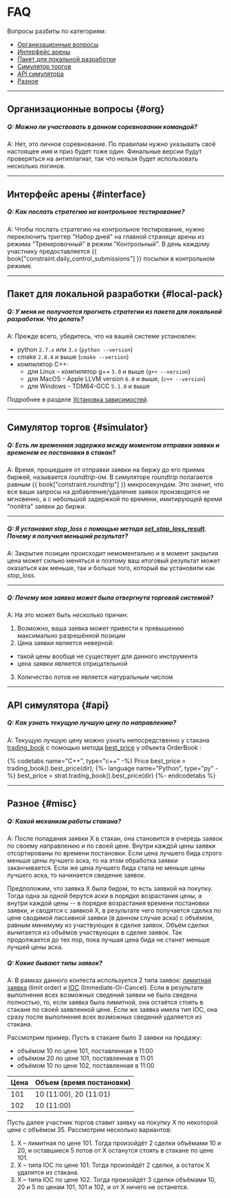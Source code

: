 # FAQ

Вопросы разбиты по категориям:

- [Организационные вопросы](#org)
- [Интерфейс арены](#interface)
- [Пакет для локальной разработки](#local-pack)
- [Симулятор торгов](#simulator)
- [API симулятора](#api)
- [Разное](#misc)

---

## Организационные вопросы {#org}

<!-- TODO(asalikhov): it may change in the future -->
##### Q: Можно ли участвовать в данном соревновании командой?

A: Нет, это личное соревнование.
По правилам нужно указывать своё настоящее имя и приз будет тоже один.
Финальные версии будут проверяться на антиплагиат, так что нельзя будет использовать несколько логинов.

---

## Интерфейс арены {#interface}

##### Q: Как послать стратегию на контрольное тестирование?

A: Чтобы послать стратегию на контрольное тестирование, нужно переключить триггер "Набор дней" на главной странице арены из режима "Тренировочный" в режим "Контрольный".
В день каждому участнику предоставляется {{ book["constraint.daily_control_submissions"] }} посылки в контрольном режиме.

---

## Пакет для локальной разработки {#local-pack}

##### Q: У меня не получается прогнать стратегии из пакета для локальной разработки. Что делать?

A: Прежде всего, убедитесь, что на вашей системе установлен:

- python `2.7.x` или `3.x` (`python --version`)
- cmake `2.8.4` и выше (`cmake --version`)
- компилятор C++:
  - для Linux – компилятор g++ `5.0` и выше (`g++ --version`)
  - для MacOS – Apple LLVM version `6.0` и выше, (`c++ --version`)
  - для Windows - TDM64-GCC `5.1.0` и выше

Подробнее в разделе [Установка зависимостей](/local-pack/requirements.md).

---

## Симулятор торгов {#simulator}

##### Q: Есть ли временная задержка между моментом отправки заявки и временем ее постановки в стакан?

A: Время, прошедшее от отправки заявки на биржу до его приема биржей, называется *roundtrip*-ом.
В симуляторе *roundtrip* полагается равным {{ book["constraint.roundtrip"] }} микросекундам.
Это значит, что все ваши запросы на добавление/удаление заявок производятся не мгновенно, а с небольшой задержкой по времени, имитирующей время "полёта" заявки до биржи.

---

##### Q: Я установил *stop_loss* c помощью метода [set_stop_loss_result](api/ParticipantStrategy.md#set_stop_loss_result). Почему я получил меньший результат?

A: Закрытие позиции происходит немоментально и в момент закрытия цена может сильно меняться и поэтому ваш итоговый результат может оказаться как меньше, так и больше того, который вы установили как *stop_loss*.

---

##### Q: Почему моя заявка может была отвергнута торговой системой?

A: На это может быть несколько причин:

1. Возможно, ваша заявка может привести к превышению максимально разрешённой позиции
2. Цена заявки является неверной:
  - такой цены вообще не существует для данного инструмента
  - цена заявки является отрицательной
3. Количество лотов не является натуральным числом

---

## API симулятора {#api}

##### Q: Как узнать текущую лучшую цену по направлению?

A: Текущую лучшую цену можно узнать непосредственно у стакана [trading_book](api/ParticipantStrategy.md#trading_book) c помощью метода [best_price](api/OrderBook.md#best_price) у объекта OrderBook :

{% codetabs name="C++", type="c++" -%}
Price best_price = trading_book().best_price(dir);
{%- language name="Python", type="py" -%}
best_price = strat.trading_book().best_price(dir)
{%- endcodetabs %}

---

## Разное {#misc}

##### Q: Какой механизм работы стакана?

A: После попадания заявки X в стакан, она становится в очередь заявок по своему направлению и по своей цене.
Внутри каждой цены заявки отсортированы по времени постановки.
Если цена лучшего бида строго меньше цены лучшего аска, то на этом обработка заявки заканчивается.
Если же цена лучшего бида стала не меньше цены лучшего аска, то начинается сведение заявок.

Предположим, что заявка X была бидом, то есть заявкой на покупку.
Тогда одна за одной берутся аски в порядке возрастания цены, а внутри каждой цены -- в порядке возрастания времени постановки заявки, и сводятся с заявкой X, в результате чего получается сделка по цене сводимой пассивной заявки (в данном случае аска) c объёмом, равным минимуму из участвующих в сделке заявок.
Объём сделки вычитается из объёмов участвующих в сделке заявок.
Так продолжается до тех пор, пока лучшая цена бида не станет меньше лучшей цены аска.

##### Q: Какие бывают типы заявок?

A: В рамках данного контеста используется 2 типа заявок: [лимитная заявка](terms.md#limit_order) (limit order) и [IOC](terms.md#ioc_order) (Immediate-Or-Cancel).
Если в результате выполнения всех возможных сведений заявки не была сведена  полностью, то, если заявка была лимитной, она остаётся стоять в стакане по своей заявленной цене.
Если же заявка имела тип IOC, она сразу после выполнения всех возможных сведений удаляется из стакана.

Рассмотрим пример.
Пусть в стакане было 3 заявки на продажу:

- объёмом 10 по цене 101, поставленная в 11:00
- объёмом 20 по цене 101, поставленная в 11:01
- объёмом 10 по цене 102, поставленная в 11:00

| Цена | Объем (время постановки) |
| --- | --- |
| 101 | 10 (11:00), 20 (11:01) |
| 102 | 10 (11:00) |

Пусть далее участник торгов ставит заявку на покупку X по некоторой цене с объёмом 35.
Рассмотрим несколько вариантов:

1. X – лимитная по цене 101.
  Тогда произойдёт 2 сделки объёмами 10 и 20, и оставшиеся 5 лотов от X останутся стоять в стакане по цене 101.
2. X – типа IOC по цене 101.
  Тогда произойдёт 2 сделки, а остаток X удалится из стакана.
3. X – типа IOC по цене 102.
  Тогда произойдёт 3 сделки объёмами 10, 20 и 5 по ценам 101, 101 и 102, и от X ничего не останется.
